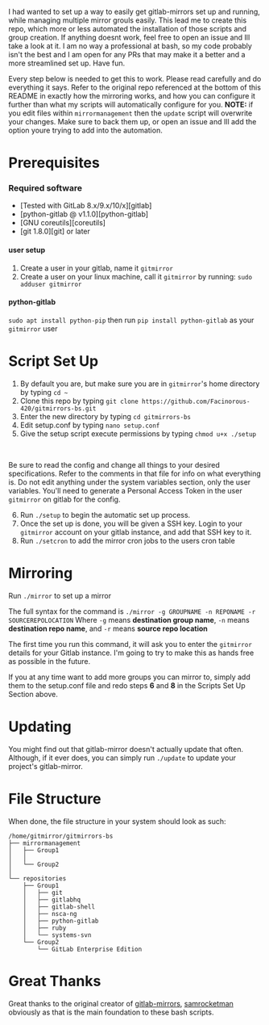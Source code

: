 I had wanted to set up a way to easily get gitlab-mirrors set up and running, while managing multiple mirror grouls easily. This lead me to create this repo, which more or less automated the installation of those scripts and group creation. If anything doesnt work, feel free to open an issue and Ill take a look at it. I am no way a professional at bash, so my code probably isn't the best and I am open for any PRs that may make it a better and a more streamlined set up. Have fun.

Every step below is needed to get this to work. Please read carefully and do everything it says. Refer to the original repo referenced at the bottom of this README in exactly how the mirroring works, and how you can configure it further than what my scripts will automatically configure for you. **NOTE:** if you edit files within `mirrormanagement` then the `update` script will overwrite your changes. Make sure to back them up, or open an issue and Ill add the option youre trying to add into the automation.

# Prerequisites

### Required software

* [Tested with GitLab 8.x/9.x/10/x][gitlab]
* [python-gitlab @ v1.1.0][python-gitlab]
* [GNU coreutils][coreutils]
* [git 1.8.0][git] or later

#### user setup

  1. Create a user in your gitlab, name it `gitmirror`
  2. Create a user on your linux machine, call it `gitmirror` by running: `sudo adduser gitmirror`

#### python-gitlab

   `sudo apt install python-pip`
   then run `pip install python-gitlab` as your `gitmirror` user


# Script Set Up

1. By default you are, but make sure you are in `gitmirror`'s home directory by typing `cd ~`
2. Clone this repo by typing `git clone https://github.com/Facinorous-420/gitmirrors-bs.git`
3. Enter the new directory by typing `cd gitmirrors-bs`
4. Edit setup.conf by typing `nano setup.conf`
5. Give the setup script execute permissions by typing `chmod u+x ./setup`
<br>

Be sure to read the config and change all things to your desired specifications. Refer to the comments in that file for info on what everything is.
Do not edit anything under the system variables section, only the user variables. You'll need to generate a Personal Access Token in the user `gitmirror` on gitlab for the config.
<br>

6. Run `./setup` to begin the automatic set up process. 
7. Once the set up is done, you will be given a SSH key. Login to your `gitmirror` account on your gitlab instance, and add that SSH key to it.
8. Run `./setcron` to add the mirror cron jobs to the users cron table

# Mirroring

Run <code>./mirror</code> to set up a mirror
<br>

The full syntax for the command is `./mirror -g GROUPNAME -n REPONAME -r SOURCEREPOLOCATION`
Where `-g` means **destination group name**, `-n` means **destination repo name**, and `-r` means **source repo location**
<br>

The first time you run this command, it will ask you to enter the `gitmirror` details for your Gitlab instance. I'm going to try to make this as hands free as possible in the future.
<br>

If you at any time want to add more groups you can mirror to, simply add them to the setup.conf file and redo steps **6** and **8** in the Scripts Set Up Section above.

# Updating

You might find out that gitlab-mirror doesn't actually update that often. Although, if it ever does, you can simply run `./update` to update your project's gitlab-mirror.

# File Structure

When done, the file structure in your system should look as such:

```
/home/gitmirror/gitmirrors-bs
├── mirrormanagement
│   ├── Group1
│   │ 
│   └── Group2
│ 
└── repositories
    ├── Group1
    │   ├── git
    │   ├── gitlabhq
    │   ├── gitlab-shell
    │   ├── nsca-ng
    │   ├── python-gitlab
    │   ├── ruby
    │   └── systems-svn
    └── Group2
        └── GitLab Enterprise Edition
```

# Great Thanks

Great thanks to the original creator of [gitlab-mirrors](https://github.com/samrocketman/gitlab-mirrors), [samrocketman](https://github.com/samrocketman) obviously as that is the main foundation to these bash scripts.
